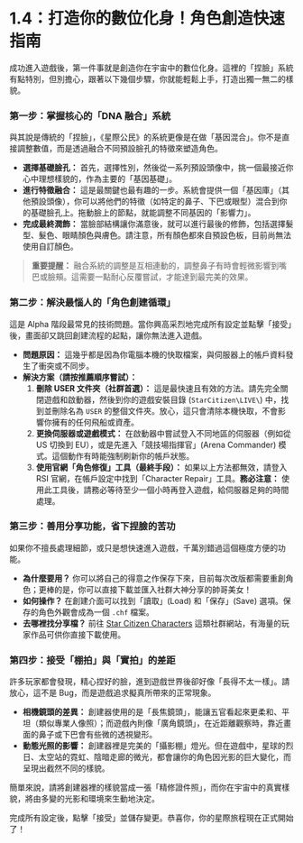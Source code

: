 # 1.4：打造你的數位化身！角色創造快速指南

成功進入遊戲後，第一件事就是創造你在宇宙中的數位化身。這裡的「捏臉」系統有點特別，但別擔心，跟著以下幾個步驟，你就能輕鬆上手，打造出獨一無二的樣貌。

### 第一步：掌握核心的「DNA 融合」系統

與其說是傳統的「捏臉」，《星際公民》的系統更像是在做「基因混合」。你不是直接調整數值，而是透過融合不同預設臉孔的特徵來塑造角色。

- **選擇基礎臉孔：** 首先，選擇性別，然後從一系列預設頭像中，挑一個最接近你心中理想樣貌的，作為主要的「基因基礎」。
- **進行特徵融合：** 這是最關鍵也最有趣的一步。系統會提供一個「基因庫」（其他預設頭像），你可以將他們的特徵（如特定的鼻子、下巴或眼型）混合到你的基礎臉孔上。拖動臉上的節點，就能調整不同基因的「影響力」。
- **完成最終潤飾：** 當臉部結構讓你滿意後，就可以進行最後的修飾，包括選擇髮型、髮色、眼睛顏色與膚色。請注意，所有顏色都來自預設色板，目前尚無法使用自訂顏色。

> **重要提醒：** 融合系統的調整是互相連動的，調整鼻子有時會輕微影響到嘴巴或臉頰。這需要一點耐心反覆嘗試，才能達到最完美的效果。

### 第二步：解決最惱人的「角色創建循環」

這是 Alpha 階段最常見的技術問題。當你興高采烈地完成所有設定並點擊「接受」後，畫面卻又跳回創建流程的起點，讓你無法進入遊戲。

- **問題原因：** 這幾乎都是因為你電腦本機的快取檔案，與伺服器上的帳戶資料發生了衝突或不同步。
- **解決方案（請按推薦順序嘗試）：**
  1.  **刪除 USER 文件夾（社群首選）：** 這是最快速且有效的方法。請先完全關閉遊戲和啟動器，然後到你的遊戲安裝目錄 (`StarCitizen\LIVE\`) 中，找到並刪除名為 `USER` 的整個文件夾。放心，這只會清除本機快取，不會影響你擁有的任何飛船或資產。
  2.  **更換伺服器或遊戲模式：** 在啟動器中嘗試登入不同地區的伺服器（例如從 US 切換到 EU），或是先進入「競技場指揮官」(Arena Commander) 模式。這個動作有時能強制刷新你的帳戶狀態。
  3.  **使用官網「角色修復」工具（最終手段）：** 如果以上方法都無效，請登入 RSI 官網，在帳戶設定中找到「Character Repair」工具。**務必注意：** 使用此工具後，請務必等待至少一個小時再登入遊戲，給伺服器足夠的時間處理。

### 第三步：善用分享功能，省下捏臉的苦功

如果你不擅長處理細節，或只是想快速進入遊戲，千萬別錯過這個極度方便的功能。

- **為什麼要用？** 你可以將自己的得意之作保存下來，目前每次改版都需要重創角色；更棒的是，你可以直接下載並匯入社群大神分享的帥哥美女！
- **如何操作？** 在創建介面可以找到「讀取」(Load) 和「保存」(Save) 選項。保存的角色外觀會成為一個 `.chf` 檔案。
- **去哪裡找分享檔？** 前往 [Star Citizen Characters](https://www.star-citizen-characters.com/) 這類社群網站，有海量的玩家作品可供你直接下載使用。

### 第四步：接受「棚拍」與「實拍」的差距

許多玩家都會發現，精心捏好的臉，進到遊戲世界後卻好像「長得不太一樣」。請放心，這不是 Bug，而是遊戲追求擬真所帶來的正常現象。

- **相機鏡頭的差異：** 創建器使用的是「長焦鏡頭」，能讓五官看起來更柔和、平坦（類似專業人像照）；而遊戲內則像「廣角鏡頭」，在近距離觀察時，靠近畫面的鼻子或下巴會有些微的透視變形。
- **動態光照的影響：** 創建器裡是完美的「攝影棚」燈光。但在遊戲中，星球的烈日、太空站的霓虹、陰暗走廊的微光，都會讓你的角色因光影的巨大變化，而呈現出截然不同的樣貌。

簡單來說，請將創建器裡的樣貌當成一張「精修證件照」，而你在宇宙中的真實樣貌，將由多變的光影和環境來生動地決定。

完成所有設定後，點擊「接受」並儲存變更。恭喜你，你的星際旅程現在正式開始了！
